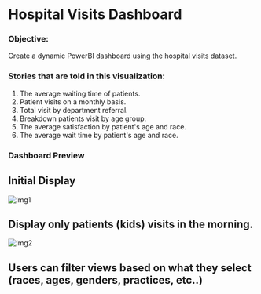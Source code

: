 # Hospital Visits Dashboard

### Objective: 
Create a dynamic PowerBI dashboard using the hospital visits dataset.

### Stories that are told in this visualization:
1. The average waiting time of patients.
2. Patient visits on a monthly basis.
3. Total visit by department referral.
4. Breakdown patients visit by age group.
5. The average satisfaction by patient's age and race.
6. The average wait time by patient's age and race.

### Dashboard Preview

## Initial Display
![img1](https://github.com/theta1995/Hospital-Visits-Dashboard/assets/73801104/a90a88c8-43c3-4a58-a768-dfce8139d8c9)

## Display only patients (kids) visits in the morning.
![img2](https://github.com/theta1995/Hospital-Visits-Dashboard/assets/73801104/6db1d595-bfc8-4d0a-a2fe-7328bf886c67)

## Users can filter views based on what they select (races, ages, genders, practices, etc..)
